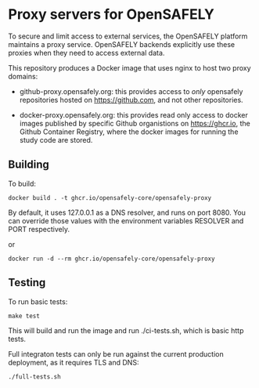 # Proxy servers for OpenSAFELY

To secure and limit access to external services, the OpenSAFELY platform
maintains a proxy service. OpenSAFELY backends explicitly use these proxies
when they need to access external data.

This repository produces a Docker image that uses nginx to host two proxy
domains:
 
 * github-proxy.opensafely.org: this provides access to *only* opensafely
   repositories hosted on https://github.com, and not other repositories.

 * docker-proxy.opensafely.org: this provides read only access to docker images
   published by specific Github organistions on https://ghcr.io, the Github
   Container Registry, where the docker images for running the study code are
   stored.


## Building

To build:

    docker build . -t ghcr.io/opensafely-core/opensafely-proxy

By default, it uses 127.0.0.1 as a DNS resolver, and runs on port 8080. You can
override those values with the environment variables RESOLVER and PORT
respectively. 

or

    docker run -d --rm ghcr.io/opensafely-core/opensafely-proxy


## Testing 

To run basic tests:

    make test

This will build and run the image and run ./ci-tests.sh, which is basic http tests.

Full integraton tests can only be run against the current production
deployment, as it requires TLS and DNS:

    ./full-tests.sh

